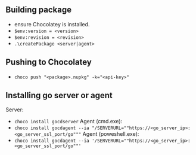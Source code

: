 ## Building package

- ensure Chocolatey is installed.
- `$env:version = <version>`
- `$env:revision = <revision>`
- `.\createPackage <server|agent>`

## Pushing to Chocolatey

- `choco push "<package>.nupkg" -k="<api-key>"`


## Installing go server or agent
Server:
- `choco install gocdserver`
Agent (cmd.exe):
- `choco install gocdagent --ia "/SERVERURL=""https://<go_server_ip>:<go_server_ssl_port/go"""`
Agent (poweshell.exe):
- `choco install gocdagent --ia '/SERVERURL=""https://<go_server_ip>:<go_server_ssl_port/go""'`
